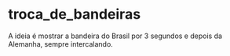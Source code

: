 # troca_de_bandeiras
A ideia é mostrar a bandeira do Brasil por 3 segundos e depois da Alemanha, sempre intercalando.
